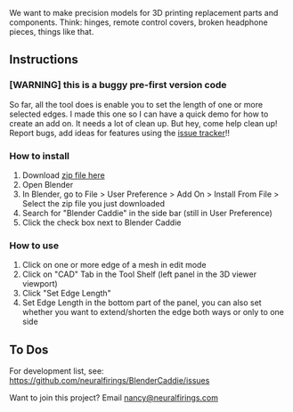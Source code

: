 We want to make precision models for 3D printing replacement parts and components. Think: hinges, remote control covers, broken headphone pieces, things like that.

## Instructions 
### [WARNING] this is a buggy pre-first version code
So far, all the tool does is enable you to set the length of one or more selected edges. I made this one so I can have a quick demo for how to create an add on. It needs a lot of clean up. But hey, come help clean up! Report bugs, add ideas for features using the [issue tracker](https://github.com/neuralfirings/BlenderCaddie/issues)!!

### How to install
1. Download [zip file here](https://github.com/neuralfirings/BlenderCaddie/raw/master/src/object_cad_utils.zip)
2. Open Blender
3. In Blender, go to File > User Preference > Add On > Install From File > Select the zip file you just downloaded
4. Search for "Blender Caddie" in the side bar (still in User Preference)
5. Click the check box next to Blender Caddie

### How to use
1. Click on one or more edge of a mesh in edit mode
2. Click on "CAD" Tab in the Tool Shelf (left panel in the 3D viewer viewport)
3. Click "Set Edge Length"
4. Set Edge Length in the bottom part of the panel, you can also set whether you want to extend/shorten the edge both ways or only to one side

## To Dos
For development list, see: https://github.com/neuralfirings/BlenderCaddie/issues

Want to join this project? Email nancy@neuralfirings.com
